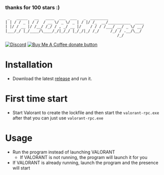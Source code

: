 ### thanks for 100 stars :)

```
 _   _____   __   ____  ___  ___   _  ________                
| | / / _ | / /  / __ \/ _ \/ _ | / |/ /_  __/__________  ____
| |/ / __ |/ /__/ /_/ / , _/ __ |/    / / / /___/ __/ _ \/ __/
|___/_/ |_/____/\____/_/|_/_/ |_/_/|_/ /_/     /_/ / .__/\__/ 
                                                  /_/         
```
[![Discord](https://img.shields.io/badge/discord-join-7389D8?style=flat&logo=discord)](https://discord.gg/uGuswsZwAT)
<span class="badge-buymeacoffee">
<a href="https://ko-fi.com/colinh" title="Donate to this project using Buy Me A Coffee"><img src="https://img.shields.io/badge/buy%20me%20a%20coffee-donate-yellow.svg" alt="Buy Me A Coffee donate button" /></a>
</span>

# Installation
- Download the latest [release](https://github.com/colinhartigan/valorant-rpc/releases/) and run it.

# First time start
- Start Valorant to create the lockfile and then start the ``valorant-rpc.exe`` after that you can just use ``valorant-rpc.exe``

# Usage
- Run the program instead of launching VALORANT
     - If VALORANT is not running, the program will launch it for you
- If VALORANT is already running, launch the program and the presence will start
